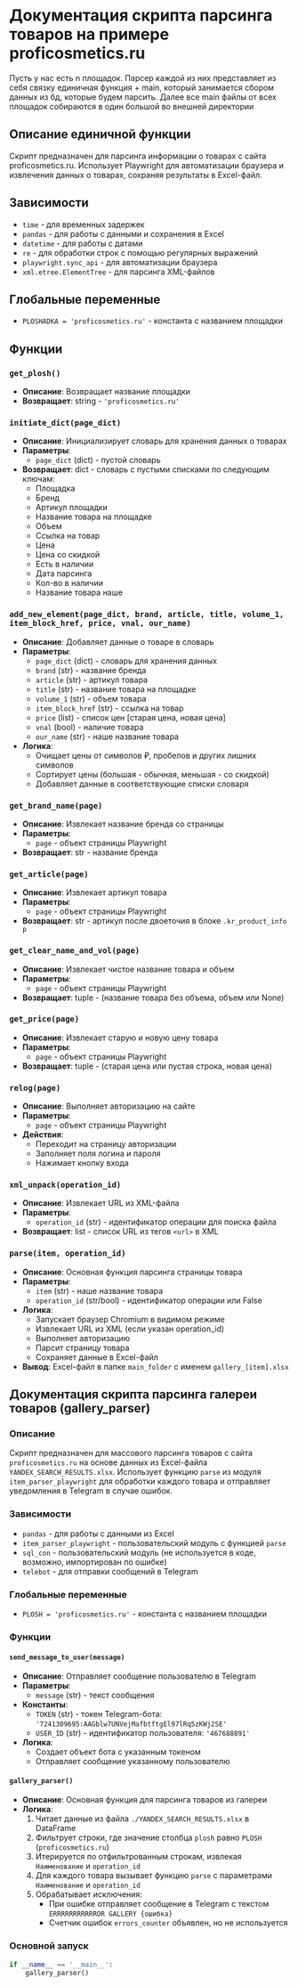 # Документация скрипта парсинга товаров на примере proficosmetics.ru
Пусть у нас есть n площадок. Парсер каждой из них представляет из себя связку единичная функция + main, который занимается сбором данных из бд, которые будем парсить. Далее все main файлы от всех площадок собираются в один большой во внешней директории

## Описание единичной функции
Скрипт предназначен для парсинга информации о товарах с сайта proficosmetics.ru. Использует Playwright для автоматизации браузера и извлечения данных о товарах, сохраняя результаты в Excel-файл.

## Зависимости
- `time` - для временных задержек
- `pandas` - для работы с данными и сохранения в Excel
- `datetime` - для работы с датами
- `re` - для обработки строк с помощью регулярных выражений
- `playwright.sync_api` - для автоматизации браузера
- `xml.etree.ElementTree` - для парсинга XML-файлов

## Глобальные переменные
- `PLOSHADKA = 'proficosmetics.ru'` - константа с названием площадки

## Функции

### `get_plosh()`
- **Описание**: Возвращает название площадки
- **Возвращает**: string - `'proficosmetics.ru'`

### `initiate_dict(page_dict)`
- **Описание**: Инициализирует словарь для хранения данных о товарах
- **Параметры**: 
  - `page_dict` (dict) - пустой словарь
- **Возвращает**: dict - словарь с пустыми списками по следующим ключам:
  - Площадка
  - Бренд
  - Артикул площадки
  - Название товара на площадке
  - Объем
  - Ссылка на товар
  - Цена
  - Цена со скидкой
  - Есть в наличии
  - Дата парсинга
  - Кол-во в наличии
  - Название товара наше

### `add_new_element(page_dict, brand, article, title, volume_1, item_block_href, price, vnal, our_name)`
- **Описание**: Добавляет данные о товаре в словарь
- **Параметры**:
  - `page_dict` (dict) - словарь для хранения данных
  - `brand` (str) - название бренда
  - `article` (str) - артикул товара
  - `title` (str) - название товара на площадке
  - `volume_1` (str) - объем товара
  - `item_block_href` (str) - ссылка на товар
  - `price` (list) - список цен [старая цена, новая цена]
  - `vnal` (bool) - наличие товара
  - `our_name` (str) - наше название товара
- **Логика**:
  - Очищает цены от символов ₽, пробелов и других лишних символов
  - Сортирует цены (большая - обычная, меньшая - со скидкой)
  - Добавляет данные в соответствующие списки словаря

### `get_brand_name(page)`
- **Описание**: Извлекает название бренда со страницы
- **Параметры**: 
  - `page` - объект страницы Playwright
- **Возвращает**: str - название бренда

### `get_article(page)`
- **Описание**: Извлекает артикул товара
- **Параметры**: 
  - `page` - объект страницы Playwright
- **Возвращает**: str - артикул после двоеточия в блоке `.kr_product_info p`

### `get_clear_name_and_vol(page)`
- **Описание**: Извлекает чистое название товара и объем
- **Параметры**: 
  - `page` - объект страницы Playwright
- **Возвращает**: tuple - (название товара без объема, объем или None)

### `get_price(page)`
- **Описание**: Извлекает старую и новую цену товара
- **Параметры**: 
  - `page` - объект страницы Playwright
- **Возвращает**: tuple - (старая цена или пустая строка, новая цена)

### `relog(page)`
- **Описание**: Выполняет авторизацию на сайте
- **Параметры**: 
  - `page` - объект страницы Playwright
- **Действия**:
  - Переходит на страницу авторизации
  - Заполняет поля логина и пароля
  - Нажимает кнопку входа

### `xml_unpack(operation_id)`
- **Описание**: Извлекает URL из XML-файла
- **Параметры**: 
  - `operation_id` (str) - идентификатор операции для поиска файла
- **Возвращает**: list - список URL из тегов `<url>` в XML

### `parse(item, operation_id)`
- **Описание**: Основная функция парсинга страницы товара
- **Параметры**: 
  - `item` (str) - наше название товара
  - `operation_id` (str/bool) - идентификатор операции или False
- **Логика**:
  - Запускает браузер Chromium в видимом режиме
  - Извлекает URL из XML (если указан operation_id)
  - Выполняет авторизацию
  - Парсит страницу товара
  - Сохраняет данные в Excel-файл
- **Вывод**: Excel-файл в папке `main_folder` с именем `gallery_[item].xlsx`

## Документация скрипта парсинга галереи товаров (gallery_parser)

### Описание
Скрипт предназначен для массового парсинга товаров с сайта `proficosmetics.ru` на основе данных из Excel-файла `YANDEX_SEARCH_RESULTS.xlsx`. Использует функцию `parse` из модуля `item_parser_playwright` для обработки каждого товара и отправляет уведомления в Telegram в случае ошибок.

### Зависимости
- `pandas` - для работы с данными из Excel
- `item_parser_playwright` - пользовательский модуль с функцией `parse`
- `sql_con` - пользовательский модуль (не используется в коде, возможно, импортирован по ошибке)
- `telebot` - для отправки сообщений в Telegram

### Глобальные переменные
- `PLOSH = 'proficosmetics.ru'` - константа с названием площадки

### Функции

#### `send_message_to_user(message)`
- **Описание**: Отправляет сообщение пользователю в Telegram
- **Параметры**: 
  - `message` (str) - текст сообщения
- **Константы**:
  - `TOKEN` (str) - токен Telegram-бота: `'7241309695:AAGblw7UNVejMafbtftgEl97lRq5zKWj2SE'`
  - `USER_ID` (str) - идентификатор пользователя: `'467688891'`
- **Логика**:
  - Создает объект бота с указанным токеном
  - Отправляет сообщение указанному пользователю

#### `gallery_parser()`
- **Описание**: Основная функция для парсинга товаров из галереи
- **Логика**:
  1. Читает данные из файла `./YANDEX_SEARCH_RESULTS.xlsx` в DataFrame
  2. Фильтрует строки, где значение столбца `plosh` равно `PLOSH` (`proficosmetics.ru`)
  3. Итерируется по отфильтрованным строкам, извлекая `Наименование` и `operation_id`
  4. Для каждого товара вызывает функцию `parse` с параметрами `Наименование` и `operation_id`
  5. Обрабатывает исключения:
     - При ошибке отправляет сообщение в Telegram с текстом `ERRRRRRRRRRROR GALLERY {ошибка}`
     - Счетчик ошибок `errors_counter` объявлен, но не используется

### Основной запуск
```python
if __name__ == '__main__':
    gallery_parser()

